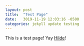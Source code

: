 ```yaml
---
layout: post
title:  "Test Page"
date:   3019-11-19 12:03:16 -0500
categories: jekyll update testing
---
```


This is a test page!
Yay [Hilde][hilde-data]!

[hilde-data]: https://8wayrun.com/wiki/hilde-frame-data-sc5/